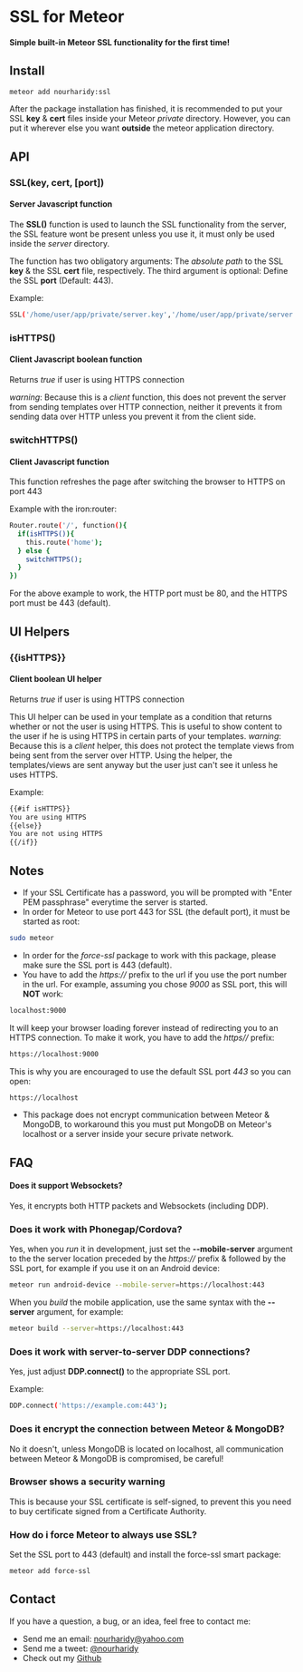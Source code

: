 # SSL for Meteor

#### Simple built-in Meteor SSL functionality for the first time!

## Install
```sh
meteor add nourharidy:ssl 
```
After the package installation has finished, it is recommended to put your SSL **key** & **cert** files inside your Meteor *private* directory. However, you can put it wherever else you want **outside** the meteor application directory.

## API
### SSL(**key**, **cert**, [**port**])
#### Server Javascript function
The **SSL()** function is used to launch the SSL functionality from the server, the SSL feature wont be present unless you use it, it must only be used inside the *server* directory.

The function has two obligatory arguments: The *absolute path* to the SSL **key** & the SSL **cert** file, respectively. The third argument is optional: Define the SSL **port** (Default: 443).

Example:
```sh
SSL('/home/user/app/private/server.key','/home/user/app/private/server.crt', 443);
```

### isHTTPS()
#### Client Javascript boolean function
Returns *true* if user is using HTTPS connection

*warning*: Because this is a *client* function, this does not prevent the server from sending templates over HTTP connection, neither it prevents it from sending data over HTTP unless you prevent it from the client side.

### switchHTTPS()
#### Client Javascript function
This function refreshes the page after switching the browser to HTTPS on port 443

Example with the iron:router:
```sh
Router.route('/', function(){
  if(isHTTPS()){
    this.route('home');
  } else {
    switchHTTPS();
  }
})
```
For the above example to work, the HTTP port must be 80, and the HTTPS port must be 443 (default).

## UI Helpers

### {{isHTTPS}}
#### Client boolean UI helper
Returns *true* if user is using HTTPS connection

This UI helper can be used in your template as a condition that returns whether or not the user is using HTTPS. This is useful to show content to the user if he is using HTTPS in certain parts of your templates.
*warning*: Because this is a *client* helper, this does not protect the template views from being sent from the server over HTTP. Using the helper, the templates/views are sent anyway but the user just can't see it unless he uses HTTPS.

Example:
```sh
{{#if isHTTPS}}
You are using HTTPS
{{else}}
You are not using HTTPS
{{/if}}
```

## Notes

* If your SSL Certificate has a password, you will be prompted with "Enter PEM passphrase" everytime the server is started.
* In order for Meteor to use port 443 for SSL (the default port), it must be started as root:
```sh
sudo meteor 
```
* In order for the *force-ssl* package to work with this package, please make sure the SSL port is 443 (default).
* You have to add the *https://* prefix to the url if you use the port number in the url. For example, assuming you chose *9000* as SSL port, this will **NOT** work:
```sh
localhost:9000
```
It will keep your browser loading forever instead of redirecting you to an HTTPS connection. To make it work, you have to add the *https//* prefix:
```sh
https://localhost:9000
```
This is why you are encouraged to use the default SSL port *443* so you can open:
```sh
https://localhost
```
* This package does not encrypt communication between Meteor & MongoDB, to workaround this you must put MongoDB on Meteor's localhost or a server inside your secure private network.

## FAQ

#### Does it support Websockets?
Yes, it encrypts both HTTP packets and Websockets (including DDP).

### Does it work with Phonegap/Cordova?

Yes, when you *run* it in development, just set the **--mobile-server** argument to the the server location preceded by the *https://* prefix & followed by the SSL port, for example if you use it on an Android device:
```sh
meteor run android-device --mobile-server=https://localhost:443
```
When you *build* the mobile application, use the same syntax with the **--server** argument, for example:
```sh
meteor build --server=https://localhost:443
```

### Does it work with server-to-server DDP connections?
Yes, just adjust **DDP.connect()** to the appropriate SSL port.

Example:
```sh
DDP.connect('https://example.com:443');
```
### Does it encrypt the connection between Meteor & MongoDB?

No it doesn't, unless MongoDB is located on localhost, all communication between Meteor & MongoDB is compromised, be careful!

### Browser shows a security warning

This is because your SSL certificate is self-signed, to prevent this you need to buy certificate signed from a Certificate Authority.

### How do i force Meteor to always use SSL?

Set the SSL port to 443 (default) and install the force-ssl smart package:
```sh
meteor add force-ssl
```

## Contact

If you have a question, a bug, or an idea, feel free to contact me:

* Send me an email: nourharidy@yahoo.com
* Send me a tweet: [@nourharidy](http://www.twitter.com/NourHaridy)
* Check out my [Github](https://github.com/nourharidy)
